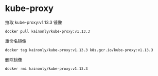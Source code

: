 # kube-proxy

拉取 kube-proxy:v1.13.3 镜像

```shell
docker pull kainonly/kube-proxy:v1.13.3
```

重命名镜像

```shell
docker tag kainonly/kube-proxy:v1.13.3 k8s.gcr.io/kube-proxy:v1.13.3
```

删除镜像

```shell
docker rmi kainonly/kube-proxy:v1.13.3
```
